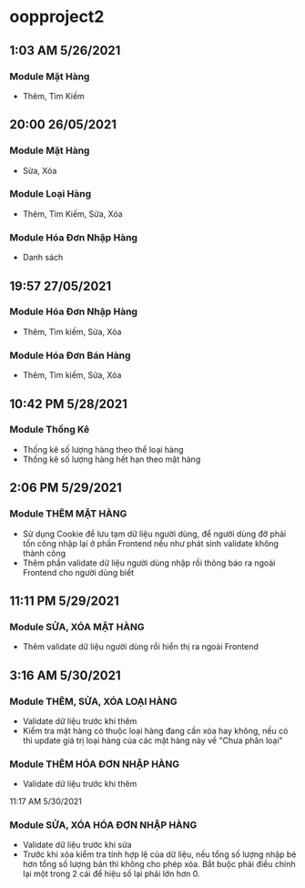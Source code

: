 # oopproject2

## 1:03 AM 5/26/2021
### Module Mặt Hàng
- Thêm, Tìm Kiếm

## 20:00 26/05/2021
### Module Mặt Hàng
- Sửa, Xóa

### Module Loại Hàng
- Thêm, Tìm Kiếm, Sửa, Xóa

### Module Hóa Đơn Nhập Hàng
- Danh sách

## 19:57 27/05/2021
### Module Hóa Đơn Nhập Hàng
- Thêm, Tìm kiếm, Sửa, Xóa

### Module Hóa Đơn Bán Hàng
- Thêm, Tìm kiếm, Sửa, Xóa

## 10:42 PM 5/28/2021
### Module Thống Kê
- Thống kê số lượng hàng theo thể loại hàng
- Thống kê số lượng hàng hết hạn theo mặt hàng

## 2:06 PM 5/29/2021
### Module THÊM MẶT HÀNG
- Sử dụng Cookie để lưu tạm dữ liệu người dùng, để người dùng đỡ phải tốn công nhập lại ở phần Frontend nếu như phát sinh validate không thành công
- Thêm phần validate dữ liệu người dùng nhập rồi thông báo ra ngoài Frontend cho người dùng biết

## 11:11 PM 5/29/2021
### Module SỬA, XÓA MẶT HÀNG
- Thêm validate dữ liệu người dùng rồi hiển thị ra ngoài Frontend

## 3:16 AM 5/30/2021
### Module THÊM, SỬA, XÓA LOẠI HÀNG
- Validate dữ liệu trước khi thêm
- Kiểm tra mặt hàng có thuộc loại hàng đang cần xóa hay không, nếu có thì update giá trị loại hàng của các mặt hàng này về "Chưa phân loại"

### Module THÊM HÓA ĐƠN NHẬP HÀNG
- Validate dữ liệu trước khi thêm

11:17 AM 5/30/2021
### Module SỬA, XÓA HÓA ĐƠN NHẬP HÀNG
- Validate dữ liệu trước khi sửa
- Trước khi xóa kiểm tra tính hợp lệ của dữ liệu, nếu tổng số lượng nhập bé hơn tổng số lượng bán thì không cho phép xóa. Bắt buộc phải điều chỉnh lại một trong 2 cái để hiệu số lại phải lớn hơn 0.